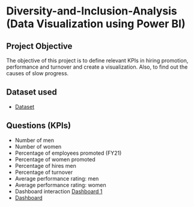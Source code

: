 # Diversity-and-Inclusion-Analysis (Data Visualization using Power BI)
## Project Objective
The objective of this project is to define relevant KPIs in hiring promotion, performance and turnover and create a visualization. Also, to find out the causes of slow progress.

## Dataset used
- <a href="https://github.com/AnalystTimi/Diversity-and-Inclusion-Analysis/commit/7948e5de69218bad2ea6b5459c807222ccadacad">Dataset</a>

## Questions (KPIs)
-	Number of men
-	Number of women
-	Percentage of employees promoted (FY21)
-	Percentage of women promoted
-	Percentage of hires men
-	Percentage of turnover
-	Average performance rating: men
-	Average performance rating: women
-	Dashboard interaction <a href="https://github.com/AnalystTimi/Diversity-and-Inclusion-Analysis/blob/main/diversity%20and%20inclusion%20dashboard%201.png\">Dashboard 1 </a>
- <a href="https://github.com/AnalystTimi/Diversity-and-Inclusion-Analysis/blob/main/diversity%20and%20inclusion%20dashboard%202.png">Dashboard </a>
